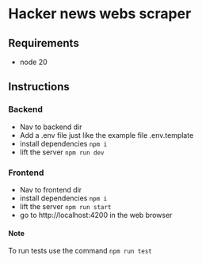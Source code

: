# Hacker news webs scraper

## Requirements

- node 20

## Instructions

### Backend

- Nav to backend dir
- Add a .env file just like the example file .env.template
- install dependencies
  ``` npm i ```
- lift the server
  ```npm run dev```

### Frontend

- Nav to frontend dir
- install dependencies
  ``` npm i ```
- lift the server
  ```npm run start```
- go to http://localhost:4200 in the web browser

#### Note

To run tests use the command ```npm run test```
